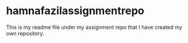 # hamnafazilassignmentrepo
This is my readme file under my assignment repo that I have created my own repository. 
